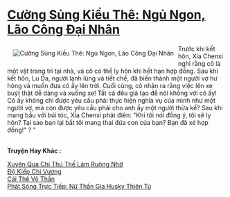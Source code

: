 <a href="https://truyentiki.com/cuong-sung-kieu-the-ngu-ngon-lao-cong-dai-nhan.33624/" title="Cường Sủng Kiều Thê: Ngủ Ngon, Lão Công Đại Nhân"><h1>Cường Sủng Kiều Thê: Ngủ Ngon, Lão Công Đại Nhân</h1></a><div style="display:table"><img align="right" style="float: left; padding: 10px;" src="https://truyentiki.com/a/img/str/src/33624.jpg" alt="Cường Sủng Kiều Thê: Ngủ Ngon, Lão Công Đại Nhân">Trước khi kết hôn, Xia Chenxi nghĩ rằng cô là một vật trang trí tại nhà, và cô có thể ly hôn khi hết hạn hợp đồng. Sau khi kết hôn, Lu Da, người lạnh lùng và tiết chế, đã biến thành một người vợ hư hỏng và muốn đưa cô ấy lên trời. Cuối cùng, cô nhận ra rằng việc lên xe buýt thật dễ dàng và xuống xe! Tất cả đều giả tạo để nói không với cô ấy! Cô ấy không chỉ được yêu cầu phải thực hiện nghĩa vụ của mình như một người vợ, mà còn được yêu cầu phải cho anh ấy một người thừa kế? Sau khi mang bầu với búi tóc, Xia Chenxi phát điên: "Khi tôi nói đồng ý, tôi sẽ ly hôn? Tại sao bạn lại bắt tôi mang thai đứa con của bạn? Bạn đã xé hợp đồng!" ? "</div><p><br><b>Truyện Hay Khác :</b></p><a href="https://truyentiki.com/xuyen-qua-chi-thu-the-lam-ruong-nho.33623/" alt="Xuyên Qua Chi Thú Thế Làm Ruộng Nhớ">Xuyên Qua Chi Thú Thế Làm Ruộng Nhớ</a><br/><a href="https://github.com/nownovels/top500/tree/master/truyenhay/33908/" alt="Độ Kiếp Chi Vương">Độ Kiếp Chi Vương</a><br/><a href="https://truyentiki.wordpress.com/2020/06/08/cai-the-vo-than/" alt="Cái Thế Võ Thần">Cái Thế Võ Thần</a><br/><a href="https://github.com/nownovels/top500/tree/master/truyenhay/33700/" alt="Phát Sóng Trực Tiếp: Nữ Thần Gia Husky Thiên Tú">Phát Sóng Trực Tiếp: Nữ Thần Gia Husky Thiên Tú</a><br/>